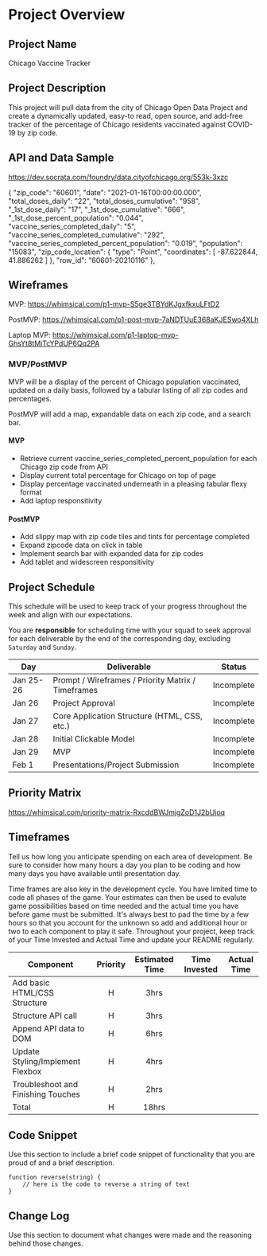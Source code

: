 # Project Overview

## Project Name

Chicago Vaccine Tracker

## Project Description

This project will pull data from the city of Chicago Open Data Project and create a dynamically updated, easy-to read, open source, and add-free tracker of the percentage of Chicago residents vaccinated against COVID-19 by zip code.

## API and Data Sample

https://dev.socrata.com/foundry/data.cityofchicago.org/553k-3xzc

 {
        "zip_code": "60601",
        "date": "2021-01-16T00:00:00.000",
        "total_doses_daily": "22",
        "total_doses_cumulative": "958",
        "_1st_dose_daily": "17",
        "_1st_dose_cumulative": "666",
        "_1st_dose_percent_population": "0.044",
        "vaccine_series_completed_daily": "5",
        "vaccine_series_completed_cumulative": "292",
        "vaccine_series_completed_percent_population": "0.019",
        "population": "15083",
        "zip_code_location": {
            "type": "Point",
            "coordinates": [
                -87.622844,
                41.886262
            ]
        },
        "row_id": "60601-20210116"
    },

## Wireframes

MVP:
https://whimsical.com/p1-mvp-S5ge3TBYdKJgxfkxuLFtD2

PostMVP:
https://whimsical.com/p1-post-mvp-7aNDTUuE368aKJESwo4XLh

Laptop MVP:
https://whimsical.com/p1-laptop-mvp-GhsYt8tMiTcYPdUP6Qq2PA


### MVP/PostMVP

MVP will be a display of the percent of Chicago population vaccinated, updated on a daily basis, followed by a tabular listing of all zip codes and percentages.

PostMVP will add a map, expandable data on each zip code, and a search bar.

#### MVP 

- Retrieve current vaccine_series_completed_percent_population for each Chicago zip code from API
- Display current total percentage for Chicago on top of page
- Display percentage vaccinated underneath in a pleasing tabular flexy format
- Add laptop responsitivity

#### PostMVP  

- Add slippy map with zip code tiles and tints for percentage completed
- Expand zipcode data on click in table
- Implement search bar with expanded data for zip codes
- Add tablet and widescreen responsitivity

## Project Schedule

This schedule will be used to keep track of your progress throughout the week and align with our expectations.  

You are **responsible** for scheduling time with your squad to seek approval for each deliverable by the end of the corresponding day, excluding `Saturday` and `Sunday`.

|  Day | Deliverable | Status
|---|---| ---|
|Jan 25-26| Prompt / Wireframes / Priority Matrix / Timeframes | Incomplete
|Jan 26| Project Approval | Incomplete
|Jan 27| Core Application Structure (HTML, CSS, etc.) | Incomplete
|Jan 28| Initial Clickable Model  | Incomplete
|Jan 29| MVP | Incomplete
|Feb 1| Presentations/Project Submission | Incomplete

## Priority Matrix

https://whimsical.com/priority-matrix-RxcddBWJmjgZoD1J2bUjoq

## Timeframes

Tell us how long you anticipate spending on each area of development. Be sure to consider how many hours a day you plan to be coding and how many days you have available until presentation day.

Time frames are also key in the development cycle.  You have limited time to code all phases of the game.  Your estimates can then be used to evalute game possibilities based on time needed and the actual time you have before game must be submitted. It's always best to pad the time by a few hours so that you account for the unknown so add and additional hour or two to each component to play it safe. Throughout your project, keep track of your Time Invested and Actual Time and update your README regularly.

| Component | Priority | Estimated Time | Time Invested | Actual Time |
| --- | :---: |  :---: | :---: | :---: |
| Add basic HTML/CSS Structure | H | 3hrs|  |  |
| Structure API call | H | 3hrs|  |  |
| Append API data to DOM | H | 6hrs|  |  |
| Update Styling/Implement Flexbox | H | 4hrs|  |  |
| Troubleshoot and Finishing Touches | H | 2hrs|  |  |
| Total | H | 18hrs|  |  |

## Code Snippet

Use this section to include a brief code snippet of functionality that you are proud of and a brief description.  

```
function reverse(string) {
	// here is the code to reverse a string of text
}
```

## Change Log
 Use this section to document what changes were made and the reasoning behind those changes.  

